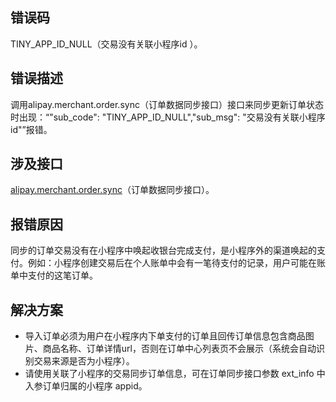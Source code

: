 ## 错误码
TINY_APP_ID_NULL（交易没有关联小程序id ）。 

## 错误描述
调用alipay.merchant.order.sync（订单数据同步接口）接口来同步更新订单状态时出现：“"sub_code": "TINY_APP_ID_NULL","sub_msg": "交易没有关联小程序id"”报错。 

## 涉及接口
[alipay.merchant.order.sync](https://opendocs.alipay.com/mini/84f9ee3c_alipay.merchant.order.sync?scene=common&pathHash=103117c9)（订单数据同步接口）。 

## 报错原因
同步的订单交易没有在小程序中唤起收银台完成支付，是小程序外的渠道唤起的支付。例如：小程序创建交易后在个人账单中会有一笔待支付的记录，用户可能在账单中支付的这笔订单。 

## 解决方案

- 导入订单必须为用户在小程序内下单支付的订单且回传订单信息包含商品图片、商品名称、订单详情url，否则在订单中心列表页不会展示（系统会自动识别交易来源是否为小程序）。
- 请使用关联了小程序的交易同步订单信息，可在订单同步接口参数 ext_info 中入参订单归属的小程序 appid。
